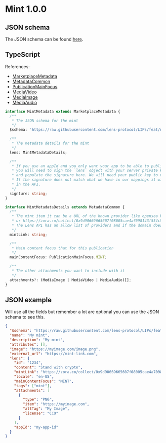 # Mint 1.0.0

## JSON schema

The JSON schema can be found [here](./schema.json).

## TypeScript

References:

- [MarketplaceMetadata](../../shared-ts-interfaces/marketplace-metadata.ts)
- [MetadataCommon](../../shared-ts-interfaces/metadata-common.ts)
- [PublicationMainFocus](../../shared-ts-interfaces/publication-main-focus.ts)
- [MediaVideo](../../shared-ts-interfaces/media/media-video.ts)
- [MediaImage](../../shared-ts-interfaces/media/media-image.ts)
- [MediaAudio](../../shared-ts-interfaces/media/media-audio.ts)

```ts
interface MintMetadata extends MarketplaceMetadata {
  /**
   * The JSON schema for the mint
   */
  $schema: 'https://raw.githubusercontent.com/lens-protocol/LIPs/feat/metadata-standards/lens-metadata-standards/publication/mint/1.0.0/schema.json';

  /**
   * The metadata details for the mint
   */
  lens: MintMetadataDetails;

  /**
   * If you use an appId and you only want your app to be able to publish under it,
   * you will need to sign the `lens` object with your server private key
   * and populate the signature here. We will need your public key to verify this.
   * If the signature does not match what we have in our mappings it will not be surfaced
   * in the API.
   */
  signture: string;
}

interface MintMetadataDetails extends MetadataCommon {
  /**
   * The mint item it can be a URL of the known provider like opensea https://opensea.io/assets/ethereum/0xfaa2471e93bd1cee3b0ab381c242ada8e1d1a759/299
   * or https://zora.co/collect/0x9d90669665607f08005cae4a7098143f554c59ef/39626
   * The Lens API has an allow list of providers and if the domain does not match it will mark it as failed metadata
   */
  mintLink: string;

  /**
   * Main content focus that for this publication
   */
  mainContentFocus: PublicationMainFocus.MINT;

  /**
   * The other attachments you want to include with it
   */
  attachments?: (MediaImage | MediaVideo | MediaAudio)[];
}
```

## JSON example

Will use all the fields but remember a lot are optional you can use the JSON schema to see this.

```json
{
  "$schema": "https://raw.githubusercontent.com/lens-protocol/LIPs/feat/metadata-standards/lens-metadata-standards/publication/mint/1.0.0/schema.json",
  "name": "My mint",
  "description": "My mint",
  "attributes": [],
  "image": "https://myimage.com/image.png",
  "external_url": "https://mint-link.com",
  "lens": {
    "id": "1234",
    "content": "Stand with crypto",
    "mintLink": "https://zora.co/collect/0x9d90669665607f08005cae4a7098143f554c59ef/39626",
    "locale": "en-US",
    "mainContentFocus": "MINT",
    "tags": ["mint"],
    "attachments": [
      {
        "type": "PNG",
        "item": "https://myimage.com",
        "altTag": "My Image",
        "license": "CCO"
      }
    ],
    "appId": "my-app-id"
  }
}
```

